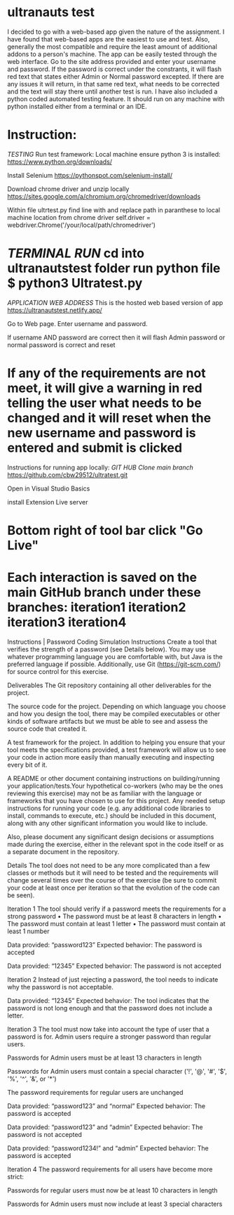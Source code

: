# ultranauts test 

I decided to go with a web-based app given the nature of the assignment. I have found that web-based apps are the easiest to use and test. Also, generally the most compatible and require the least amount of additional addons to a person's machine. The app can be easily tested through the web interface. Go to the site address provided and enter your username and password. If the password is correct under the constrants, it will flash red text that states either Admin or Normal password excepted. If there are any issues it will return, in that same red text, what needs to be corrected and the text will stay there until another test is run. I have also included a python coded automated testing feature. It should run on any machine with python installed either from a terminal or an IDE. 

Instruction:
===============================================================
*TESTING* Run test framework:
Local machine ensure python 3 is installed:
https://www.python.org/downloads/

Install Selenium
https://pythonspot.com/selenium-install/

Download chrome driver and unzip locally
https://sites.google.com/a/chromium.org/chromedriver/downloads

Within file ultrtest.py find line with and replace path in paranthese to local machine location from chrome driver
self.driver = webdriver.Chrome('/your/local/path/chromedriver')

*TERMINAL RUN*
cd into ultranautstest folder run python file
$ python3 Ultratest.py 
=============================================================== 

*APPLICATION WEB ADDRESS* This is the hosted web based version of app
https://ultranautstest.netlify.app/

Go to Web page. Enter username and password.

If username AND password are correct then it will flash 
Admin password or normal password is correct and reset

If any of the requirements are not meet, it will give a warning
in red telling the user what needs to be changed and it will reset 
when the new username and password is entered and submit is clicked
===============================================================

Instructions for running app locally:
*GIT HUB Clone main branch*
 https://github.com/cbw29512/ultratest.git

Open in Visual Studio Basics

install Extension Live server 

Bottom right of tool bar click "Go Live"
===============================================================

Each interaction is saved on the main GitHub branch under these branches:
iteration1
iteration2
iteration3
iteration4
===============================================================

Instructions | Password Coding Simulation
Instructions
Create a tool that verifies the strength of a password (see Details below).
You may use whatever programming language you are comfortable with, but Java is the
preferred language if possible. Additionally, use Git (https://git-scm.com/) for source control for this exercise.

Deliverables
The Git repository containing all other deliverables for the project.

The source code for the project. Depending on which language you choose and how you design the tool, there may be compiled executables or other kinds of software artifacts but we must be able to see and assess the source code that created it.

A test framework for the project. In addition to helping you ensure that your tool meets the specifications provided, a test framework will allow us to see your code in action more easily than manually executing and inspecting every bit of it.

A README or other document containing instructions on building/running your application/tests.Your hypothetical co-workers (who may be the ones reviewing this exercise) may not be as familiar with the language or frameworks that you have chosen to use for this project. Any needed setup instructions for running your code (e.g. any additional code libraries to install, commands to execute, etc.) should be included in this document, along with any other significant information you would like to include.

Also, please document any significant design decisions or assumptions made during the exercise, either in the relevant spot in the code itself or as a separate document in the repository.


Details
The tool does not need to be any more complicated than a few classes or methods but it will
need to be tested and the requirements will change several times over the course of the
exercise (be sure to commit your code at least once per iteration so that the evolution of the
code can be seen).

Iteration 1
The tool should verify if a password meets the requirements for a strong password
• The password must be at least 8 characters in length
• The password must contain at least 1 letter
• The password must contain at least 1 number

Data provided: “password123”
Expected behavior: The password is accepted

Data provided: “12345”
Expected behavior: The password is not accepted

Iteration 2
Instead of just rejecting a password, the tool needs to indicate why the password is not acceptable.

Data provided: “12345”
Expected behavior: The tool indicates that the password is not long enough and that the password does not include a letter.

Iteration 3
The tool must now take into account the type of user that a password is for. Admin users require a stronger password than regular users.

Passwords for Admin users must be at least 13 characters in length

Passwords for Admin users must contain a special character ('!', '@', '#', '$', '%', '^', '&', or '*')

The password requirements for regular users are unchanged

Data provided: “password123” and “normal”
Expected behavior: The password is accepted

Data provided: “password123” and “admin”
Expected behavior: The password is not accepted

Data provided: “password1234!” and “admin”
Expected behavior: The password is accepted

Iteration 4
The password requirements for all users have become more strict:

Passwords for regular users must now be at least 10 characters in length

Passwords for Admin users must now include at least 3 special characters
